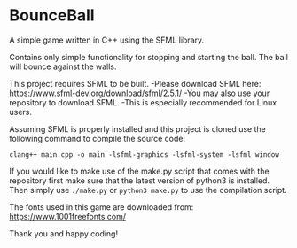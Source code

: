 # BounceBall
A simple game written in C++ using the SFML library.

Contains only simple functionality for stopping and starting the ball.
The ball will bounce against the walls.

This project requires SFML to be built. 
-Please download SFML here: https://www.sfml-dev.org/download/sfml/2.5.1/
-You may also use your repository to download SFML.
 -This is especially recommended for Linux users.


Assuming SFML is properly installed and this project is cloned use the following command to compile the source code:

```
clang++ main.cpp -o main -lsfml-graphics -lsfml-system -lsfml window
```

If you would like to make use of the make.py script that comes with the repository first make sure that the latest version of python3 is installed.
Then simply use ```./make.py``` or ```python3 make.py``` to use the compilation script.

The fonts used in this game are downloaded from: https://www.1001freefonts.com/

Thank you and happy coding!
